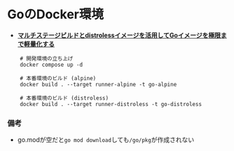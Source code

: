 # GoのDocker環境
- [**マルチステージビルドとdistrolessイメージを活用してGoイメージを極限まで軽量化する**](https://qiita.com/tf63/items/b6e12887048bccdb2332)
```shell
    # 開発環境の立ち上げ
    docker compose up -d

    # 本番環境のビルド (alpine)
    docker build . --target runner-alpine -t go-alpine

    # 本番環境のビルド (distroless)
    docker build . --target runner-distroless -t go-distroless
```

### 備考
- go.modが空だと`go mod download`しても`/go/pkg`が作成されない
